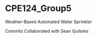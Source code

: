 # CPE124_Group5

Weather-Based Automated Water Sprinkler


Commits Collaborated with Sean Quiteles
            
            
            
            
            
